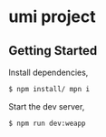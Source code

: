 # umi project

## Getting Started

Install dependencies,

```bash
$ npm install/ mpn i
```

Start the dev server,

```bash
$ npm run dev:weapp
```
